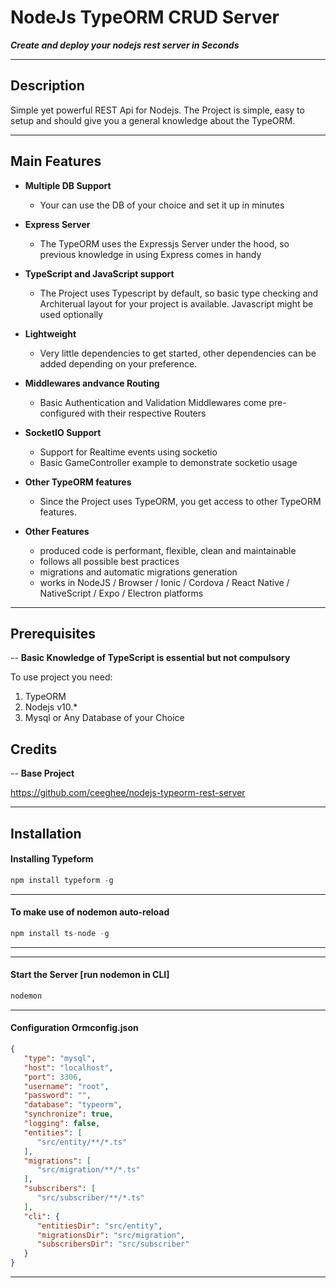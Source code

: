 # NodeJs TypeORM CRUD Server

***Create and deploy  your nodejs rest server in Seconds***
 
---
 
 ## Description
 Simple yet powerful REST Api for Nodejs. The Project is simple, easy to setup and should give you a general knowledge about the TypeORM.
 
 ---

## Main Features

- **Multiple DB Support**
    - Your can use the DB of your choice and set it up in minutes
- **Express Server**
    - The TypeORM uses the Expressjs Server under the hood, so previous knowledge in using Express comes in handy
- **TypeScript and JavaScript support**
    - The Project uses Typescript by default, so basic type checking and Architerual layout for your project is available. Javascript might be used optionally
- **Lightweight**
    - Very little dependencies to get started, other dependencies can be added depending on your preference.
- **Middlewares andvance Routing**
    - Basic Authentication and Validation Middlewares come pre-configured with their respective Routers
- **SocketIO Support**
    - Support for Realtime events using socketio
    - Basic GameController example to demonstrate socketio usage
- **Other TypeORM features**
    - Since the Project uses TypeORM, you get access to other TypeORM features.

 - **Other Features**
    - produced code is performant, flexible, clean and maintainable
    - follows all possible best practices
    - migrations and automatic migrations generation
    - works in NodeJS / Browser / Ionic / Cordova / React Native / NativeScript / Expo / Electron platforms
  

---

## Prerequisites
--
**Basic Knowledge of TypeScript is essential but not compulsory**

To use project you need:

1. TypeORM
2. Nodejs v10.*
3. Mysql or Any Database of your Choice
 
## Credits
--
**Base Project**

https://github.com/ceeghee/nodejs-typeorm-rest-server
 
---



## Installation

#### Installing Typeform
```javascript
npm install typeform -g
```
---
#### To make use of nodemon auto-reload
```javascript
npm install ts-node -g
```
---

---
#### Start the Server [run nodemon in CLI]
```javascript
nodemon
```
---

#### Configuration Ormconfig.json
```JSON
{
   "type": "mysql",
   "host": "localhost",
   "port": 3306,
   "username": "root",
   "password": "",
   "database": "typeorm",
   "synchronize": true,
   "logging": false,
   "entities": [
      "src/entity/**/*.ts"
   ],
   "migrations": [
      "src/migration/**/*.ts"
   ],
   "subscribers": [
      "src/subscriber/**/*.ts"
   ],
   "cli": {
      "entitiesDir": "src/entity",
      "migrationsDir": "src/migration",
      "subscribersDir": "src/subscriber"
   }
}
```
---

 
